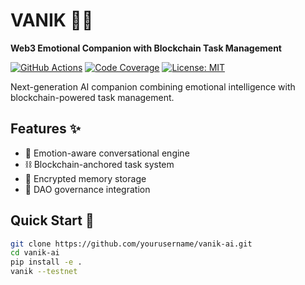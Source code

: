# VANIK 🤖🔗
**Web3 Emotional Companion with Blockchain Task Management**

[![GitHub Actions](https://github.com/yourusername/vanik-ai/actions/workflows/ci.yml/badge.svg)](https://github.com/VanikAI/vanik-ai/actions)
[![Code Coverage](https://codecov.io/gh/yourusername/vanik-ai/branch/main/graph/badge.svg)](https://codecov.io/gh/yourusername/vanik-ai)
[![License: MIT](https://img.shields.io/badge/License-MIT-yellow.svg)](https://opensource.org/licenses/MIT)

Next-generation AI companion combining emotional intelligence with blockchain-powered task management.

## Features ✨
- 🧠 Emotion-aware conversational engine
- ⛓️ Blockchain-anchored task system
- 🔐 Encrypted memory storage
- 🤝 DAO governance integration

## Quick Start 🚀
```bash
git clone https://github.com/yourusername/vanik-ai.git
cd vanik-ai
pip install -e .
vanik --testnet
